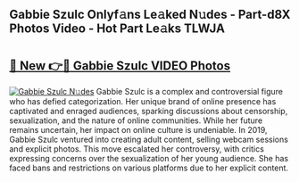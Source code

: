 ## Gabbie Szulc Onlyf𝚊ns Le𝚊ked N𝚞des - Part-d8X Photos Video - Hot Part Le𝚊ks TLWJA

# <h2><a href="http://ac12635.deff.icu/?id=Gabbie+Szulc">🔗 New 👉🔴 Gabbie Szulc VIDEO Photos</a></h2>

[![Gabbie Szulc N𝚞des](https://i.imgur.com/rIISA9y.gif)](http://ac12635.deff.icu/?id=Gabbie+Szulc)
Gabbie Szulc is a complex and controversial figure who has defied categorization. Her unique brand of online presence has captivated and enraged audiences, sparking discussions about censorship, sexualization, and the nature of online communities. While her future remains uncertain, her impact on online culture is undeniable. In 2019, Gabbie Szulc ventured into creating adult content, selling webcam sessions and explicit photos. This move escalated her controversy, with critics expressing concerns over the sexualization of her young audience. She has faced bans and restrictions on various platforms due to her explicit content.
